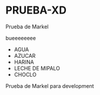 # PRUEBA-XD

Prueba de Markel

bueeeeeeee

* AGUA
* AZUCAR
* HARINA
* LECHE DE MIPALO
* CHOCLO

Prueba de Markel para development